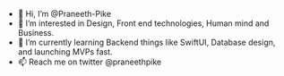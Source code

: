 - 👋 Hi, I’m @Praneeth-Pike
- 👀 I’m interested in Design, Front end technologies, Human mind and Business. 
- 🌱 I’m currently learning Backend things like SwiftUI, Database design, and launching MVPs fast. 
- 📫 Reach me on twitter @praneethpike

<!---
Praneeth-Pike/Praneeth-Pike is a ✨ special ✨ repository because its `README.md` (this file) appears on your GitHub profile.
You can click the Preview link to take a look at your changes.
--->
